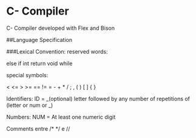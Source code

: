 # C- Compiler
C- Compiler developed with Flex and Bison


##Language Specification

###Lexical Convention:
reserved words:

else  if  int  return  void  while

special symbols:

<  <=  >  >=  ==  !=  = - + *  /   ;  ,  (  )  [  ]  {  }  

Identifiers:
ID = _(optional) letter followed by any number of repetitions of (letter or num or _)

Numbers:
NUM = At least one numeric digit

Comments entre /*  */ e //



